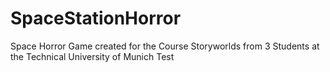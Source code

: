 # SpaceStationHorror
Space Horror Game created for the Course Storyworlds from 3 Students at the Technical University of Munich
Test